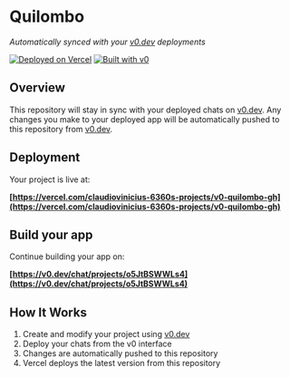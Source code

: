 # Quilombo

*Automatically synced with your [v0.dev](https://v0.dev) deployments*

[![Deployed on Vercel](https://img.shields.io/badge/Deployed%20on-Vercel-black?style=for-the-badge&logo=vercel)](https://vercel.com/claudiovinicius-6360s-projects/v0-quilombo-gh)
[![Built with v0](https://img.shields.io/badge/Built%20with-v0.dev-black?style=for-the-badge)](https://v0.dev/chat/projects/o5JtBSWWLs4)

## Overview

This repository will stay in sync with your deployed chats on [v0.dev](https://v0.dev).
Any changes you make to your deployed app will be automatically pushed to this repository from [v0.dev](https://v0.dev).

## Deployment

Your project is live at:

**[https://vercel.com/claudiovinicius-6360s-projects/v0-quilombo-gh](https://vercel.com/claudiovinicius-6360s-projects/v0-quilombo-gh)**

## Build your app

Continue building your app on:

**[https://v0.dev/chat/projects/o5JtBSWWLs4](https://v0.dev/chat/projects/o5JtBSWWLs4)**

## How It Works

1. Create and modify your project using [v0.dev](https://v0.dev)
2. Deploy your chats from the v0 interface
3. Changes are automatically pushed to this repository
4. Vercel deploys the latest version from this repository